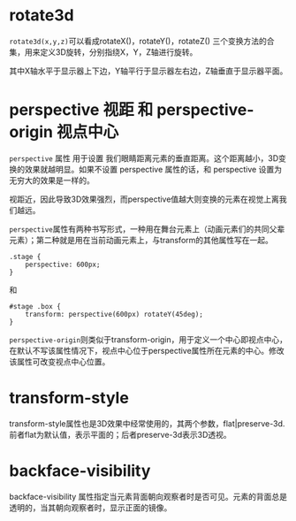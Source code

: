 # **rotate3d**

`rotate3d(x,y,z)`可以看成rotateX()，rotateY()，rotateZ() 三个变换方法的合集，用来定义3D旋转，分别指绕X，Y，Z轴进行旋转。

其中X轴水平于显示器上下边，Y轴平行于显示器左右边，Z轴垂直于显示器平面。

# **perspective 视距 和 perspective-origin 视点中心**

`perspective` 属性 用于设置 我们眼睛距离元素的垂直距离。这个距离越小，3D变换的效果就越明显。如果不设置 perspective 属性的话，和 perspective 设置为无穷大的效果是一样的。

视距近，因此导致3D效果强烈，而perspective值越大则变换的元素在视觉上离我们越远。

`perspective`属性有两种书写形式，一种用在舞台元素上（动画元素们的共同父辈元素）；第二种就是用在当前动画元素上，与transform的其他属性写在一起。

    .stage {
        perspective: 600px;
    }

和

    #stage .box {
        transform: perspective(600px) rotateY(45deg);
    }

`perspective-origin`则类似于transform-origin，用于定义一个中心即视点中心，在默认不写该属性情况下，视点中心位于perspective属性所在元素的中心。修改该属性可改变视点中心位置。

# **transform-style**

transform-style属性也是3D效果中经常使用的，其两个参数，flat|preserve-3d. 前者flat为默认值，表示平面的；后者preserve-3d表示3D透视。

# **backface-visibility**

backface-visibility 属性指定当元素背面朝向观察者时是否可见。元素的背面总是透明的，当其朝向观察者时，显示正面的镜像。



